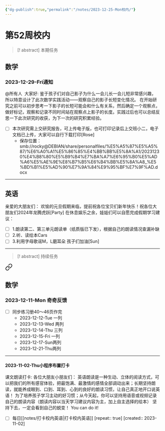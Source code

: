 ```yaml
---
{"dg-publish":true,"permalink":"/notes/2023-12-25-Mon校内/"}
---
```



# 第52周校内
> [! abstract] 本期任务

## 数学
### 2023-12-29-Fri通知
@所有人 
大家好:
        鉴于孩子们对自己影子为什么一会儿长一会儿短非常感兴趣，所以特意设计了此次数学实践活动——观察自己的影子长短变化情况。
        在开始研究之前可以初步思考一下影子的长短可能会和什么有关系，然后确定一个观察点，做好标记，观察和记录不同时间站在观察点上影子的长度。实践过后也可以总结反思一下此次研究的收获，为下一次的研究积累经验。
 - [ ] 本次研究需上交研究报告，可上传电子版，也可打印记录后上交班小二，电子文档已上传，大家可以自行下载打印[Rose]
	- 保存位置：smb://rocky@DEBIAN/share/personalfiles/%E5%A5%87%E5%A5%87/%E6%A0%A1%E5%86%85%E4%BB%BB%E5%8A%A1/20231230%E4%B8%80%E5%B9%B4%E7%BA%A7%E6%95%B0%E5%AD%A6%E5%AE%9E%E8%B7%B5%E6%B4%BB%E5%8A%A8_%E5%BD%B1%E5%AD%90%E7%9A%84%E9%95%BF%E7%9F%AD.docx

---

## 英语
亲爱的大朋友们：
欢愉的元旦假期来临，提前祝各位宝贝们新年快乐！祝各位大朋友们2024年龙腾虎跃[Party]
在休息娱乐之余，娃娃们可以自愿完成假期学习建议：
- [ ] 1.朗读第二、第三单元朗读单（纸质版已下发），根据自己的朗读情况查漏补缺
- [ ] 2.听、读绘本Cars
- [ ] 3.利用字母歌谣M，L磨耳朵
孩子们加油[Sun]

---
> [! abstract] 持续任务


<div class="transclusion internal-embed is-loaded"><a class="markdown-embed-link" href="/notes/2023-12-11-mon/#" aria-label="Open link"><svg xmlns="http://www.w3.org/2000/svg" width="24" height="24" viewBox="0 0 24 24" fill="none" stroke="currentColor" stroke-width="2" stroke-linecap="round" stroke-linejoin="round" class="svg-icon lucide-link"><path d="M10 13a5 5 0 0 0 7.54.54l3-3a5 5 0 0 0-7.07-7.07l-1.72 1.71"></path><path d="M14 11a5 5 0 0 0-7.54-.54l-3 3a5 5 0 0 0 7.07 7.07l1.71-1.71"></path></svg></a><div class="markdown-embed">



## 数学
### 2023-12-11-Mon 奇奇反馈
- [ ] 同步练习册40～46页作完
	- 2023-12-12-Tue 一列
	- 2023-12-13-Wed 两列
	- 2023-12-14-Thu 三列
	- 2023-12-15-Fri 一列
	- 2023-12-17-Sun两列
	- 2023-12-21-Thu两列

</div></div>


---


<div class="transclusion internal-embed is-loaded"><div class="markdown-embed">



#### 2023-11-02-Thu小程序布置打卡


课文朗读打卡:
各位大朋友小朋友们：
      英语朗读是一种生动、立体的阅读方式，可以把我们的所有感官体验，把最饱满、最激情的感情全部调动出来；长期坚持朗读，就能养成眼到、口到、耳到、心到的良好的朗读习惯，让自己真正地开口说英语！
为了培养孩子学习主动的好习惯；从今天起，你可以坚持用语音或视频记录自己的朗读内容（朗读内容以当天学习建议内容为主，加上自主选择的绘本）
坚持下去，一定会看到自己的蜕变！
You can do it! 
- [ ]  每日[[notes/打卡校内英语\|打卡校内英语]]  [repeat:: true]  [created:: 2023-11-02] 


</div></div>
